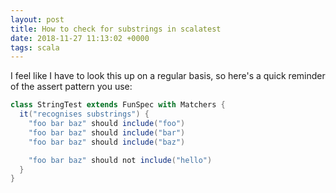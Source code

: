 ```yaml
---
layout: post
title: How to check for substrings in scalatest
date: 2018-11-27 11:13:02 +0000
tags: scala
---
```


I feel like I have to look this up on a regular basis, so here's a quick reminder of the assert pattern you use:

```scala
class StringTest extends FunSpec with Matchers {
  it("recognises substrings") {
    "foo bar baz" should include("foo")
    "foo bar baz" should include("bar")
    "foo bar baz" should include("baz")

    "foo bar baz" should not include("hello")
  }
}
```
